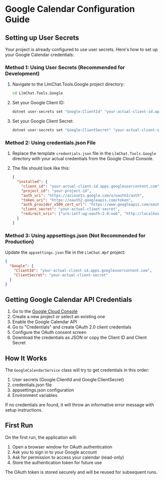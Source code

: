 # Google Calendar Configuration Guide

## Setting up User Secrets

Your project is already configured to use user secrets. Here's how to set up your Google Calendar credentials:

### Method 1: Using User Secrets (Recommended for Development)

1. Navigate to the LlmChat.Tools.Google project directory:
   ```bash
   cd LlmChat.Tools.Google
   ```

2. Set your Google Client ID:
   ```bash
   dotnet user-secrets set "Google:ClientId" "your-actual-client-id.apps.googleusercontent.com"
   ```

3. Set your Google Client Secret:
   ```bash
   dotnet user-secrets set "Google:ClientSecret" "your-actual-client-secret"
   ```

### Method 2: Using credentials.json File

1. Replace the template `credentials.json` file in the `LlmChat.Tools.Google` directory with your actual credentials from the Google Cloud Console.

2. The file should look like this:
   ```json
   {
     "installed": {
       "client_id": "your-actual-client-id.apps.googleusercontent.com",
       "project_id": "your-project-id",
       "auth_uri": "https://accounts.google.com/o/oauth2/auth",
       "token_uri": "https://oauth2.googleapis.com/token",
       "auth_provider_x509_cert_url": "https://www.googleapis.com/oauth2/v1/certs",
       "client_secret": "your-actual-client-secret",
       "redirect_uris": ["urn:ietf:wg:oauth:2.0:oob", "http://localhost"]
     }
   }
   ```

### Method 3: Using appsettings.json (Not Recommended for Production)

Update the `appsettings.json` file in the `LlmChat.Wpf` project:
```json
{
  "Google": {
    "ClientId": "your-actual-client-id.apps.googleusercontent.com",
    "ClientSecret": "your-actual-client-secret"
  }
}
```

## Getting Google Calendar API Credentials

1. Go to the [Google Cloud Console](https://console.cloud.google.com/)
2. Create a new project or select an existing one
3. Enable the Google Calendar API
4. Go to "Credentials" and create OAuth 2.0 client credentials
5. Configure the OAuth consent screen
6. Download the credentials as JSON or copy the Client ID and Client Secret

## How It Works

The `GoogleCalendarService` class will try to get credentials in this order:
1. User secrets (Google:ClientId and Google:ClientSecret)
2. credentials.json file
3. appsettings.json configuration
4. Environment variables

If no credentials are found, it will throw an informative error message with setup instructions.

## First Run

On the first run, the application will:
1. Open a browser window for OAuth authentication
2. Ask you to sign in to your Google account
3. Ask for permission to access your calendar (read-only)
4. Store the authentication token for future use

The OAuth token is stored securely and will be reused for subsequent runs.